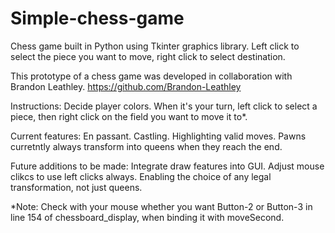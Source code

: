 # Simple-chess-game
Chess game built in Python using Tkinter graphics library. Left click to select the piece you want to move, right click to select destination. 

This prototype of a chess game was developed in collaboration with Brandon Leathley. https://github.com/Brandon-Leathley

Instructions:
Decide player colors.
When it's your turn, left click to select a piece, then right click on the field you want to move it to*.

Current features:
En passant.
Castling.
Highlighting valid moves.
Pawns curretntly always transform into queens when they reach the end.

Future additions to be made:
Integrate draw features into GUI.
Adjust mouse clikcs to use left clicks always.
Enabling the choice of any legal transformation, not just queens.


*Note: Check with your mouse whether you want Button-2 or Button-3 in line 154 of chessboard_display, when binding it with moveSecond.






